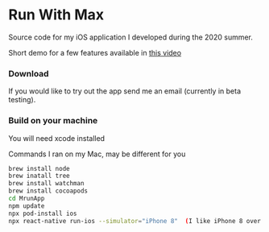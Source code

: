 # Run With Max

Source code for my iOS application I developed during the 2020 summer.

Short demo for a few features available in [this video](https://youtu.be/cTHCtGCxlsk)

### Download
If you would like to try out the app send me an email (currently in beta testing).

### Build on your machine
You will need xcode installed

Commands I ran on my Mac, may be different for you
``` bash
brew install node
brew inatall tree
brew install watchman
brew install cocoapods
cd MrunApp
npm update 
npx pod-install ios
npx react-native run-ios --simulator="iPhone 8"  (I like iPhone 8 over the default)
```
